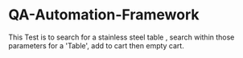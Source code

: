 # QA-Automation-Framework
This Test is to search for a stainless steel table , search within those parameters for a 'Table', add to cart then empty cart. 
